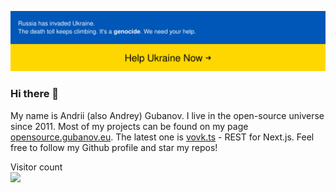 [![](https://raw.githubusercontent.com/vshymanskyy/StandWithUkraine/main/banner2-direct.svg)](https://github.com/vshymanskyy/StandWithUkraine/blob/main/docs/README.md)

### Hi there 👋

My name is Andrii (also Andrey) Gubanov. I live in the open-source universe since 2011. Most of my projects can be found on my page [opensource.gubanov.eu](https://opensource.gubanov.eu/). The latest one is [vovk.ts](https://github.com/finom/vovk) - REST for Next.js. Feel free to follow my Github profile and star my repos!

  Visitor count<br>
  <img src="https://profile-counter.glitch.me/finom/count.svg" />
